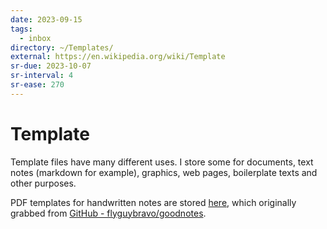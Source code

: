 ```yaml
---
date: 2023-09-15
tags:
  - inbox
directory: ~/Templates/
external: https://en.wikipedia.org/wiki/Template
sr-due: 2023-10-07
sr-interval: 4
sr-ease: 270
---
```


# Template

Template files have many different uses. I store some for documents, text notes
(markdown for example), graphics, web pages, boilerplate texts and other
purposes.

PDF templates for handwritten notes are stored
[here](file:///home/inom/Templates/google-drive/notes/), which originally
grabbed from [GitHub - flyguybravo/goodnotes](https://github.com/flyguybravo/goodnotes).

